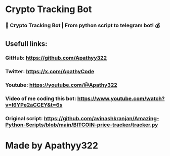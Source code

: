 # Crypto Tracking Bot

### 🤖 Crypto Tracking Bot | From python script to telegram bot! 💰

## Usefull links: 
   ### GitHub: https://github.com/Apathyy322
   ### Twitter: https://x.com/ApathyCode
   ### Youtube: https://youtube.com/@Apathy322
   ### Video of me coding this bot: https://www.youtube.com/watch?v=I6YPe2aCCEY&t=6s
   ### Original script:  https://github.com/avinashkranjan/Amazing-Python-Scripts/blob/main/BITCOIN-price-tracker/tracker.py

# Made by Apathyy322
